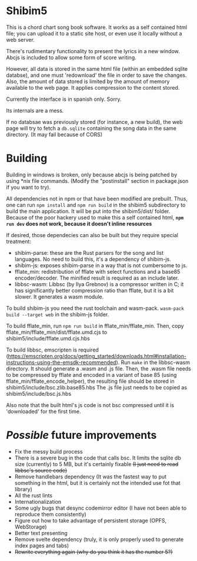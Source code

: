 # Shibim5 
This is a chord chart song book software.
It works as a self contained html file;
you can upload it to a static site host,
or even use it locally without a web server.

There's rudimentary functionality to present
the lyrics in a new window.
Abcjs is included to allow some form of score writing.

However, all data is stored in the same html file (within an embedded sqlite databse),
and one must 'redownload' the file in order
to save the changes.
Also, the amount of data stored is limited
by the amount of memory available to the web page.
It applies compression to the content stored.

Currently the interface is in spanish only. Sorry.

Its internals are a mess.

If no databsae was previously stored (for instance, a new build),
the web page will try to fetch a `db.sqlite` containing the song data in the same directory.
(It may fail because of CORS)

# Building
Building in windows is broken, only because abcjs is being patched by using *nix file commands.
(Modify the "postinstall" section in package.json if you want to try).

All dependencies not in npm or that have been modified
are prebuilt. Thus, one can run `npm install` and `npm run build` in the shibim5 subdirectory to build the main application.
It will be put into the shibim5/dist/ folder.
Because of the poor hackery used to make this a self contained html,
**`npm run dev` does not work, because it doesn't inline resources**

If desired, those dependecies can also be built but they require special treatment:
- shibim-parse: these are the Rust parsers for the song and list languages. No need to build this, it's a dependency of shibim-js.
- shibim-js: exposes shibim-parse in a way that is not cumbersome to js.
- fflate_min: redistribution of fflate with select functions and a base85 encoder/decoder. The minified result is required as an include later.
- libbsc-wasm: Libbsc (by Ilya Grebnov) is a compressor written in C; it has significantly better compression ratio than fflate, but it is a bit slower. It generates a wasm module.

To build shibim-js you need the rust toolchain and wasm-pack. `wasm-pack build --target web` in the shibim-js folder.

To build fflate_min, run `npm run build` in fflate_min/fflate_min. Then, copy fflate_min/fflate_min/dist/fflate.umd.cjs to shibim5/include/fflate.umd.cjs.hbs

To build libbsc, emscripten is required (https://emscripten.org/docs/getting_started/downloads.html#installation-instructions-using-the-emsdk-recommended). Run `make` in the libbsc-wasm directory.
It should generate a .wasm and .js file.
Then, the .wasm file needs to be compressed by fflate and encoded in a variant of base 85 (using fflate_min/fflate_encode_helper), the resulting file should be stored in shibim5/include/bsc.zlib.base85.hbs
The .js file just needs to be copied as shibim5/include/bsc.js.hbs

Also note that the built html's js code is not bsc compressed until it is 'downloaded' for the first time.

# *Possible* future improvements
- Fix the messy build process
- There is a severe bug in the code that calls bsc. It limits the sqlite db size (currently) to 5 MB, but it's certainly fixable ~~(I just need to read libbsc's source code)~~
- Remove handlebars dependency (It was the fastest way to put something in the html, but it is certainly not the intended use fot that library)
- All the rust lints
- Internationalization
- Some ugly bugs that desync codemirror editor (I have not been able to reproduce them consistently)
- Figure out how to take advantage of persistent storage (OPFS, WebStorage)
- Better text presenting
- Remove svelte dependency (truly, it is only properly used to generate index pages and tabs)
- ~~Rewrite everything again (why do you think it has the number 5?)~~
